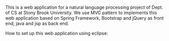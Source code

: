 This is a web application for a natural language processing project of Dept. of CS at Stony Brook University. 
We use MVC pattern to implements this web application based on Spring Framework, Bootstrap and jQuery as front end, java and jsp as back end.

How to set up this web application using eclipse:

